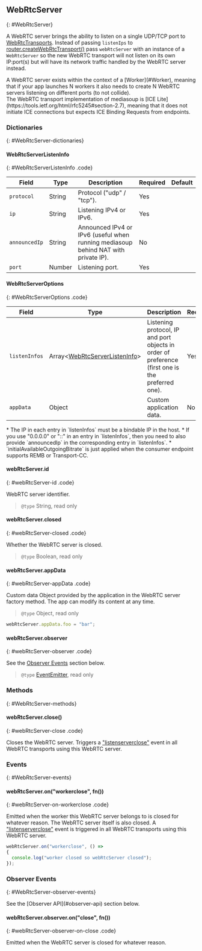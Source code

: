 ## WebRtcServer
{: #WebRtcServer}

<section markdown="1">

A WebRTC server brings the ability to listen on a single UDP/TCP port to [WebRtcTransports](#WebRtcTransport). Instead of passing `listenIps` to [router.createWebRtcTransport()](#router-createWebRtcTransport) pass `webRtcServer` with an instance of a `WebRtcServer` so the new WebRTC transport will not listen on its own IP:port(s) but will have its network traffic handled by the WebRTC server instead.

<div markdown="1" class="note">
A WebRTC server exists within the context of a [Worker](#Worker), meaning that if your app launches N workers it also needs to create N WebRTC servers listening on different ports (to not collide).
</div>
 
<div markdown="1" class="note">
The WebRTC transport implementation of mediasoup is [ICE Lite](https://tools.ietf.org/html/rfc5245#section-2.7), meaning that it does not initiate ICE connections but expects ICE Binding Requests from endpoints.
</div>

</section>


### Dictionaries
{: #WebRtcServer-dictionaries}

<section markdown="1">

#### WebRtcServerListenInfo
{: #WebRtcServerListenInfo .code}

<div markdown="1" class="table-wrapper L3">

Field         | Type    | Description   | Required | Default
------------- | ------- | ------------- | -------- | ---------
`protocol`    | String  | Protocol ("udp" / "tcp"). | Yes |
`ip`          | String  | Listening IPv4 or IPv6. | Yes      |
`announcedIp` | String  | Announced IPv4 or IPv6 (useful when running mediasoup behind NAT with private IP). | No      |
`port`        | Number  | Listening port. | Yes |

</div>

#### WebRtcServerOptions
{: #WebRtcServerOptions .code}

<div markdown="1" class="table-wrapper L3">

Field        | Type    | Description   | Required | Default
------------ | ------- | ------------- | -------- | ---------
`listenInfos`  | Array&lt;[WebRtcServerListenInfo](#WebRtcServerListenInfo)&gt; | Listening protocol, IP and port objects in order of preference (first one is the preferred one). | Yes |
`appData`    | Object  | Custom application data. | No | `{ }`

</div>

<div markdown="1" class="note">
* The IP in each entry in `listenInfos` must be a bindable IP in the host.
* If you use "0.0.0.0" or "::" in an entry in `listenInfos`, then you need to also provide `announcedIp` in the corresponding entry in `listenInfos`.
* `initialAvailableOutgoingBitrate` is just applied when the consumer endpoint supports REMB or Transport-CC.
</div>

</section>


#### webRtcServer.id
{: #webRtcServer-id .code}

WebRTC server identifier.

> `@type` String, read only

#### webRtcServer.closed
{: #webRtcServer-closed .code}

Whether the WebRTC server is closed.

> `@type` Boolean, read only

#### webRtcServer.appData
{: #webRtcServer-appData .code}

Custom data Object provided by the application in the WebRTC server factory method. The app can modify its content at any time.

> `@type` Object, read only

```javascript
webRtcServer.appData.foo = "bar";
```

#### webRtcServer.observer
{: #webRtcServer-observer .code}

See the [Observer Events](#WebRtcServer-observer-events) section below.

> `@type` [EventEmitter](https://nodejs.org/api/events.html#events_class_eventemitter), read only

</section>



### Methods
{: #WebRtcServer-methods}

<section markdown="1">

#### webRtcServer.close()
{: #webRtcServer-close .code}

Closes the WebRTC server. Triggers a ["listenserverclose"](#transport-on-listenserverclose) event in all WebRTC transports using this WebRTC server.

</section>


### Events
{: #WebRtcServer-events}

<section markdown="1">

#### webRtcServer.on("workerclose", fn())
{: #webRtcServer-on-workerclose .code}

Emitted when the worker this WebRTC server belongs to is closed for whatever reason. The WebRTC server itself is also closed. A ["listenserverclose"](#transport-on-listenserverclose) event is triggered in all WebRTC transports using this WebRTC server.

```javascript
webRtcServer.on("workerclose", () =>
{
  console.log("worker closed so webRtcServer closed");
});
```

</section>


### Observer Events
{: #WebRtcServer-observer-events}

<section markdown="1">

<div markdown="1" class="note">
See the [Observer API](#observer-api) section below.
</div>

#### webRtcServer.observer.on("close", fn())
{: #webRtcServer-observer-on-close .code}

Emitted when the WebRTC server is closed for whatever reason.

</section>
